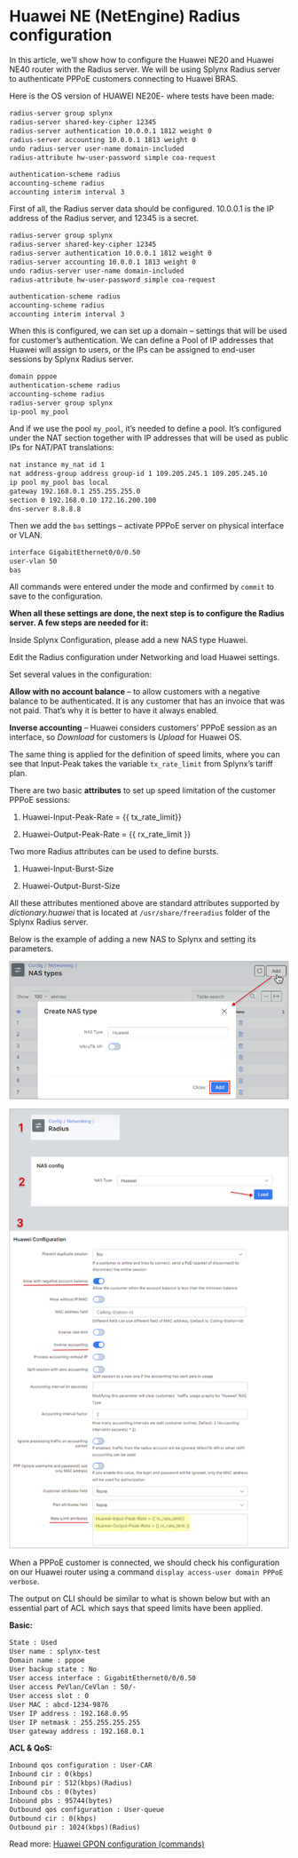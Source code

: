 Huawei NE (NetEngine) Radius configuration
=====================================

In this article, we’ll show how to configure the Huawei NE20 and Huawei NE40 router with the Radius server. We will be using Splynx Radius server to authenticate PPPoE customers connecting to Huawei BRAS.

Here is the OS version of HUAWEI NE20E- where tests have been made:

```
radius-server group splynx
radius-server shared-key-cipher 12345
radius-server authentication 10.0.0.1 1812 weight 0
radius-server accounting 10.0.0.1 1813 weight 0
undo radius-server user-name domain-included
radius-attribute hw-user-password simple coa-request
```

```
authentication-scheme radius
accounting-scheme radius
accounting interim interval 3
```

First of all, the Radius server data should be configured. 10.0.0.1 is the IP address of the Radius server, and 12345 is a secret.

```
radius-server group splynx
radius-server shared-key-cipher 12345
radius-server authentication 10.0.0.1 1812 weight 0
radius-server accounting 10.0.0.1 1813 weight 0
undo radius-server user-name domain-included
radius-attribute hw-user-password simple coa-request
```

```
authentication-scheme radius
accounting-scheme radius
accounting interim interval 3
```

When this is configured, we can set up a domain – settings that will be used for customer’s authentication. We can define a Pool of IP addresses that Huawei will assign to users, or the IPs can be assigned to end-user sessions by Splynx Radius server.

```
domain pppoe
authentication-scheme radius
accounting-scheme radius
radius-server group splynx
ip-pool my_pool
```

And if we use the pool `my_pool`, it’s needed to define a pool. It’s configured under the NAT section together with IP addresses that will be used as public IPs for NAT/PAT translations:

```
nat instance my_nat id 1
nat address-group address group-id 1 109.205.245.1 109.205.245.10
ip pool my_pool bas local
gateway 192.168.0.1 255.255.255.0
section 0 192.168.0.10 172.16.200.100
dns-server 8.8.8.8
```

Then we add the `bas` settings – activate PPPoE server on physical interface or VLAN.

```
interface GigabitEthernet0/0/0.50
user-vlan 50
bas
```

All commands were entered under the mode and confirmed by `commit` to save to the configuration.

**When all these settings are done, the next step is to configure the Radius server. A few steps are needed for it:**

Inside Splynx Configuration, please add a new NAS type Huawei.

Edit the Radius configuration under Networking and load Huawei settings.

Set several values in the configuration:

**Allow with no account balance** – to allow customers with a negative balance to be authenticated. It is any customer that has an invoice that was not paid. That’s why it is better to have it always enabled.

**Inverse accounting** – Huawei considers customers’ PPPoE session as an interface, so *Download* for customers is *Upload* for Huawei OS.

The same thing is applied for the definition of speed limits, where you can see that Input-Peak takes the variable `tx_rate_limit` from Splynx’s tariff plan.

There are two basic **attributes** to set up speed limitation of the customer PPPoE sessions:

1. Huawei-Input-Peak-Rate = {{ tx_rate_limit}}

2. Huawei-Output-Peak-Rate = {{ rx_rate_limit }}

Two more Radius attributes can be used to define bursts.

1. Huawei-Input-Burst-Size

2. Huawei-Output-Burst-Size

All these attributes mentioned above are standard attributes supported by *dictionary.huawei* that is located at `/usr/share/freeradius` folder of the Splynx Radius server.

Below is the example of adding a new NAS to Splynx and setting its parameters.

![create_nas.png](create_nas.png)

![radius_config.png](radius_config.png)

When a PPPoE customer is connected, we should check his configuration on our Huawei router using a command `display access-user domain PPPoE verbose`.

The output on CLI should be similar to what is shown below but with an essential part of ACL which says that speed limits have been applied.

**Basic:**

```
State : Used
User name : splynx-test
Domain name : pppoe
User backup state : No
User access interface : GigabitEthernet0/0/0.50
User access PeVlan/CeVlan : 50/-
User access slot : 0
User MAC : abcd-1234-9876
User IP address : 192.168.0.95
User IP netmask : 255.255.255.255
User gateway address : 192.168.0.1
```

**ACL & QoS:**

```
Inbound qos configuration : User-CAR
Inbound cir : 0(kbps)
Inbound pir : 512(kbps)(Radius)
Inbound cbs : 0(bytes)
Inbound pbs : 95744(bytes)
Outbound qos configuration : User-queue
Outbound cir : 0(kbps)
Outbound pir : 1024(kbps)(Radius)
```

Read more: [Huawei GPON configuration (commands)](networking/huawei_gpon/huawei_config.md)